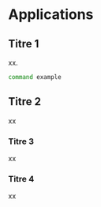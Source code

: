 # Applications

## Titre 1

xx.

```bash
command example
```

## Titre 2

xx

### Titre 3

xx

### Titre 4

xx
